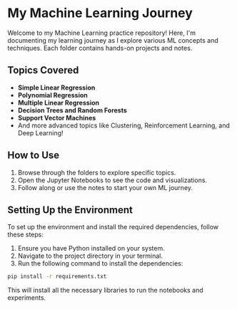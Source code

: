 # My Machine Learning Journey

Welcome to my Machine Learning practice repository! Here, I'm documenting my learning journey as I explore various ML concepts and techniques. Each folder contains hands-on projects and notes.

## Topics Covered

- **Simple Linear Regression**
- **Polynomial Regression**
- **Multiple Linear Regression**
- **Decision Trees and Random Forests**
- **Support Vector Machines**
- And more advanced topics like Clustering, Reinforcement Learning, and Deep Learning!

## How to Use

1. Browse through the folders to explore specific topics.
2. Open the Jupyter Notebooks to see the code and visualizations.
3. Follow along or use the notes to start your own ML journey.

## Setting Up the Environment

To set up the environment and install the required dependencies, follow these steps:

1. Ensure you have Python installed on your system.
2. Navigate to the project directory in your terminal.
3. Run the following command to install the dependencies:

```bash
pip install -r requirements.txt
```

This will install all the necessary libraries to run the notebooks and experiments.


